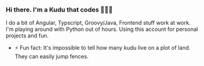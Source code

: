 ### Hi there. I'm a Kudu that codes 👋👋👋

I do a bit of Angular, Typscript, Groovy/Java, Frontend stuff work at work. I'm playing around with Python out of hours. Using this account for personal projects and fun. 

- ⚡ Fun fact: It's impossible to tell how many kudu live on a plot of land. They can easily jump fences.

<!--
**codingkudu/codingkudu** is a ✨ _special_ ✨ repository because its `README.md` (this file) appears on your GitHub profile.

Here are some ideas to get you started:

- 🔭 I’m currently working on ...
- 🌱 I’m currently learning ...
- 👯 I’m looking to collaborate on ...
- 🤔 I’m looking for help with ...
- 💬 Ask me about ...
- 📫 How to reach me: ...
- 😄 Pronouns: ...
- ⚡ Fun fact: ...
-->
